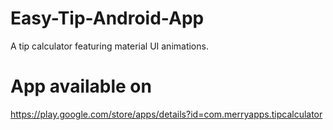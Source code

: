# Easy-Tip-Android-App
A tip calculator featuring material UI animations.

# App available on
https://play.google.com/store/apps/details?id=com.merryapps.tipcalculator
